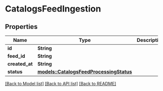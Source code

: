 # CatalogsFeedIngestion

## Properties

Name | Type | Description | Notes
------------ | ------------- | ------------- | -------------
**id** | **String** |  | 
**feed_id** | **String** |  | 
**created_at** | **String** |  | 
**status** | [**models::CatalogsFeedProcessingStatus**](CatalogsFeedProcessingStatus.md) |  | 

[[Back to Model list]](../README.md#documentation-for-models) [[Back to API list]](../README.md#documentation-for-api-endpoints) [[Back to README]](../README.md)



